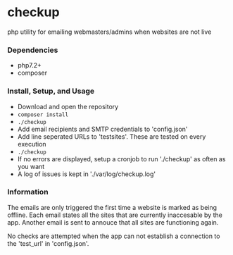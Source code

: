 # checkup
php utility for emailing webmasters/admins when websites are not live

### Dependencies
- php7.2+ 
- composer

### Install, Setup, and Usage
- Download and open the repository
- `composer install`
- `./checkup`
- Add email recipients and SMTP credentials to 'config.json'
- Add line seperated URLs to 'testsites'. These are tested on every execution
- `./checkup`
- If no errors are displayed, setup a cronjob to run './checkup' as often as you want
- A log of issues is kept in './var/log/checkup.log'

### Information
The emails are only triggered the first time a website is marked as being offline.
Each email states all the sites that are currently inaccesable by the app.
Another email is sent to annouce that all sites are functioning again.

No checks are attempted when the app can not establish a connection to the 'test_url' in 'config.json'.

